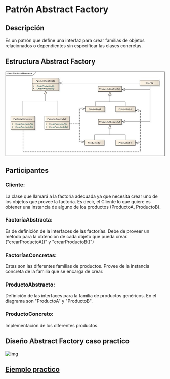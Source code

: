 # Patrón Abstract Factory

## Descripción

Es un patrón que define una interfaz para crear familias de objetos relacionados o dependientes sin especificar las clases concretas.

## Estructura Abstract Factory

![img](https://github.com/DanZaky/PatronesDocumentacion/blob/master/CatalogoPatrones/img/PatronFactoriaAbstracta.jpg.png)

## Participantes

  ### Cliente:
   La clase que llamará a la factoría adecuada ya que necesita crear uno de los objetos que provee la factoría. Es decir, el Cliente lo que quiere es obtener una instancia de alguno de los productos (ProductoA, ProductoB).
  ### FactoríaAbstracta: 
   Es de definición de la interfaces de las factorías. Debe de proveer un método para la obtención de cada objeto que pueda crear. ("crearProductoA()" y "crearProductoB()")
  ### FactoríasConcretas: 
   Estas son las diferentes familias de productos. Provee de la instancia concreta de la familia que se encarga de crear.
  ### ProductoAbstracto: 
   Definición de las interfaces para la familia de productos genéricos. En el diagrama son "ProductoA" y "ProductoB". 
  ### ProductoConcreto: 
   Implementación de los diferentes productos.

## Diseño Abstract Factory caso practico

![img](https://github.com/DanZaky/PatronesDocumentacion/blob/master/CatalogoPatrones/img/Dise%C3%B1oAbstractFactory.png)

## [Ejemplo practico](https://github.com/DanZaky/PatronesDocumentacion/tree/master/CatalogoPatrones/src/patronabstractfactory)
